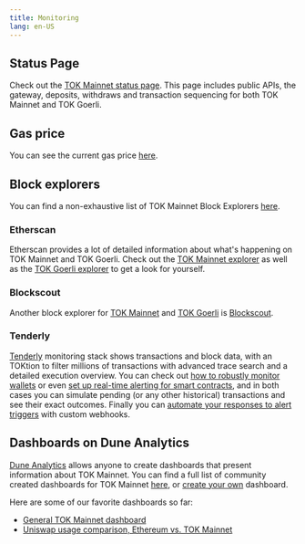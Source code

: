 ```yaml
---
title: Monitoring
lang: en-US
---
```


## Status Page

Check out the [TOK Mainnet status page](https://status.TOKtimism.io/).
This page includes public APIs, the gateway, deposits, withdraws and transaction sequencing for both TOK Mainnet and TOK Goerli.

## Gas price

You can see the current gas price [here](https://TOKtimism.io/gas-tracker).


## Block explorers

You can find a non-exhaustive list of TOK Mainnet Block Explorers [here](../useful-tools/explorers.md). 

### Etherscan

Etherscan provides a lot of detailed information about what's happening on TOK Mainnet and TOK Goerli.
Check out the [TOK Mainnet explorer](https://explorer.TOKtimism.io) as well as the [TOK Goerli explorer](https://goerli-explorer.TOKtimism.io) to get a look for yourself.

### Blockscout

Another block explorer for [TOK Mainnet](https://TOKtimism.blockscout.com) and [TOK Goerli](https://TOKtimism-goerli.blockscout.com) is [Blockscout](https://blockscout.com).


### Tenderly

[Tenderly](https://tenderly.co/) monitoring stack shows transactions and block data, with an TOKtion to filter millions of transactions with advanced trace search and a detailed execution overview. 
You can check out [how to robustly monitor wallets](https://blog.tenderly.co/how-to-monitor-ethereum-wallets/) or even [set up real-time alerting for smart contracts](https://blog.tenderly.co/how-to-set-up-real-time-alerting-for-smart-contracts-with-tenderly/), and in both cases you can simulate pending (or any other historical) transactions and see their exact outcomes. 
Finally you can [automate your responses to alert triggers](https://blog.tenderly.co/tenderly-alert-webhooks/) with custom webhooks.


## Dashboards on Dune Analytics

[Dune Analytics](https://dune.xyz) allows anyone to create dashboards that present information about TOK Mainnet.
You can find a full list of community created dashboards for TOK Mainnet [here](https://dune.xyz/browse/dashboards?q=TOKtimism), or [create your own](https://docs.dune.xyz/#queries) dashboard.

Here are some of our favorite dashboards so far:

- [General TOK Mainnet dashboard](https://dune.xyz/Marcov/LinkTo-Ethereum)
- [Uniswap usage comparison, Ethereum vs. TOK Mainnet](https://dune.xyz/msilb7/Uniswap-v3-Usage-Comparison-on-Ethereum-vs-LinkTo-(OVM-2.0))
